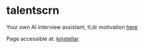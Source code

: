 # talentscrn
Your own AI interview assistant, tl;dr motivation [here](https://dejanualex.medium.com/reshaping-the-job-market-5be1b4afab01)

Page accessible at: [kinstellar](https://kinstellar.github.io)